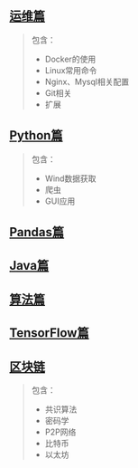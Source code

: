 ## [运维篇](Share-Server.md)
> 包含：
   >* Docker的使用
   >* Linux常用命令
   >* Nginx、Mysql相关配置 
   >* Git相关
   >* 扩展
    
## [Python篇](Share-Python.md)
> 包含：
   >* Wind数据获取
   >* 爬虫
   >* GUI应用 
   
## [Pandas篇](Share-Pandas.md)
## [Java篇](Share-Server.md)
## [算法篇](Share-Algorithm.md)
## [TensorFlow篇](Share-TensorFlow.md)
## [区块链](Share-BlockChain.md)
> 包含：
   >* 共识算法
   >* 密码学
   >* P2P网络
   >* 比特币
   >* 以太坊
